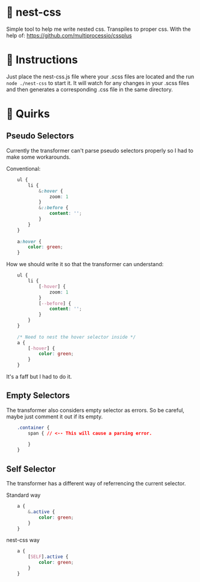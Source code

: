 # 🌈 nest-css
Simple tool to help me write nested css. Transpiles to proper css. With the help of: https://github.com/multiprocessio/cssplus

# 📄 Instructions
Just place the nest-css.js file where your .scss files are located and the run ```node ./nest-css``` to start it. It will watch for any changes in your .scss files and then generates a corresponding .css file in the same directory.

# 🫤 Quirks 

## Pseudo Selectors 
Currently the transformer can't parse pseudo selectors properly so I had to make some workarounds.

Conventional:
```css
    ul {
        li {
            &:hover {
                zoom: 1
            }
            &::before {
                content: '';
            }
        }
    }
    
    a:hover {
        color: green;
    }

```

How we should write it so that the transformer can understand:
```css
    ul {
        li {
            [-hover] {
                zoom: 1
            }
            [--before] {
                content: '';
            }
        }
    }
    
    /* Need to nest the hover selector inside */
    a {
        [-hover] {
            color: green;
        }
    }

```
It's a faff but I had to do it.

## Empty Selectors
The transformer also considers empty selector as errors. So be careful, maybe just comment it out if its empty.
```css
    .container {
        span { // <-- This will cause a parsing error.
            
        }
    }
```

## Self Selector
The transformer has a different way of referrencing the current selector.

Standard way
```css
    a {
        &.active {
            color: green;
        }
    }
```

nest-css way 
```css
    a {
        [SELF].active {
            color: green;
        }
    }
```

